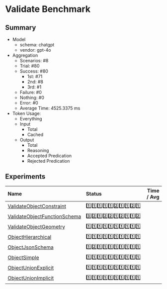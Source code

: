 # Validate Benchmark
## Summary
  - Model
    - schema: chatgpt
    - vendor: gpt-4o
  - Aggregation
    - Scenarios: #8
    - Trial: #80
    - Success: #80
      - 1st: #71
      - 2nd: #8
      - 3rd: #1
    - Failure: #0
    - Nothing: #0
    - Error: #0
    - Average Time: 4525.3375 ms
  - Token Usage:
    - Everything
    - Input
      - Total
      - Cached
    - Output
      - Total
      - Reasoning
      - Accepted Predication
      - Rejected Predication

## Experiments
Name | Status | Time / Avg
:----|:-------|------------:
[ValidateObjectConstraint](./ValidateObjectConstraint/README.md) | 1️⃣1️⃣1️⃣1️⃣1️⃣2️⃣1️⃣1️⃣2️⃣1️⃣
[ValidateObjectFunctionSchema](./ValidateObjectFunctionSchema/README.md) | 3️⃣2️⃣1️⃣2️⃣2️⃣1️⃣2️⃣1️⃣1️⃣2️⃣
[ValidateObjectGeometry](./ValidateObjectGeometry/README.md) | 1️⃣1️⃣1️⃣1️⃣1️⃣1️⃣1️⃣1️⃣1️⃣1️⃣
[ObjectHierarchical](./ObjectHierarchical/README.md) | 1️⃣1️⃣1️⃣1️⃣1️⃣1️⃣1️⃣1️⃣1️⃣1️⃣
[ObjectJsonSchema](./ObjectJsonSchema/README.md) | 1️⃣2️⃣1️⃣1️⃣1️⃣1️⃣1️⃣1️⃣1️⃣1️⃣
[ObjectSimple](./ObjectSimple/README.md) | 1️⃣1️⃣1️⃣1️⃣1️⃣1️⃣1️⃣1️⃣1️⃣1️⃣
[ObjectUnionExplicit](./ObjectUnionExplicit/README.md) | 1️⃣1️⃣1️⃣1️⃣1️⃣1️⃣1️⃣1️⃣1️⃣1️⃣
[ObjectUnionImplicit](./ObjectUnionImplicit/README.md) | 1️⃣1️⃣1️⃣1️⃣1️⃣1️⃣1️⃣1️⃣1️⃣1️⃣